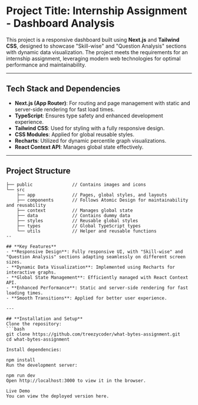 # **Project Title: Internship Assignment - Dashboard Analysis**

This project is a responsive dashboard built using **Next.js** and **Tailwind CSS**, designed to showcase "Skill-wise" and "Question Analysis" sections with dynamic data visualization. The project meets the requirements for an internship assignment, leveraging modern web technologies for optimal performance and maintainability.

---

## **Tech Stack and Dependencies**

- **Next.js (App Router)**: For routing and page management with static and server-side rendering for fast load times.
- **TypeScript**: Ensures type safety and enhanced development experience.
- **Tailwind CSS**: Used for styling with a fully responsive design.
- **CSS Modules**: Applied for global reusable styles.
- **Recharts**: Utilized for dynamic percentile graph visualizations.
- **React Context API**: Manages global state effectively.

---

## **Project Structure**

````plaintext
├── public               // Contains images and icons
└── src
    ├── app              // Pages, global styles, and layouts
    ├── components       // Follows Atomic Design for maintainability and reusability
    ├── context          // Manages global state
    ├── data             // Contains dummy data
    ├── styles           // Reusable global styles
    ├── types            // Global TypeScript types
    └── utils            // Helper and reusable functions
--

## **Key Features**
- **Responsive Design**: Fully responsive UI, with "Skill-wise" and "Question Analysis" sections adapting seamlessly on different screen sizes.
- **Dynamic Data Visualization**: Implemented using Recharts for interactive graphs.
- **Global State Management**: Efficiently managed with React Context API.
- **Enhanced Performance**: Static and server-side rendering for fast loading times.
- **Smooth Transitions**: Applied for better user experience.

---

## **Installation and Setup**
Clone the repository:
```bash
git clone https://github.com/treezycoder/what-bytes-assignment.git
cd what-bytes-assignment

Install dependencies:

npm install
Run the development server:

npm run dev
Open http://localhost:3000 to view it in the browser.

Live Demo
You can view the deployed version here.
````
